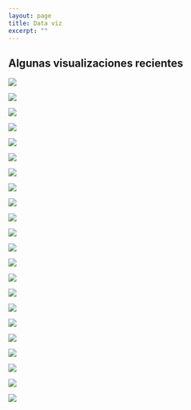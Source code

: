 ```yaml
---
layout: page
title: Data viz
excerpt: ""
---
```


## Algunas visualizaciones recientes 

![](images/edad_dist.png)

![](images/tiles_pol.png)

![](images/casos.png)

![](images/plot_1.png)

![](images/ev.png)

![](images/replies_retweets_net.png)

![](images/ima2.png)

![](images/ima5.png)

![](images/ima6.png)

![](images/ima1.png)

![](images/ima11.png)

![](images/ima10.png)

![](images/ima12.png)

![](images/ima14.png)

![](images/ani1.gif)

![](images/ani8.gif)

![](images/ima13.png)

![](images/ima4.png)

![](images/ima7.png)

![](images/inicio.png)

![](images/ima8.jpg)

![](images/ima9.png)
